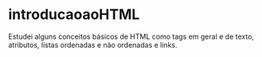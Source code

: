 # introducaoaoHTML
Estudei alguns conceitos básicos de HTML como tags em geral e de texto, atributos, listas ordenadas e não ordenadas e links.
